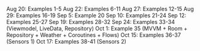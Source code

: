 
Aug 20: Examples 1-5
Aug 22: Examples 6-11
Aug 27: Examples 12-15
Aug 29: Examples 16-19
Sep 5: Example 20
Sep 10: Examples 21-24
Sep 12: Examples 25-27
Sep 19: Examples 28-32
Sep 24: Examples 33-34 (Viewmodel, LiveData, Repository)
Oct 1: Example 35 (MVVM + Room + Repository + Weather + Coroutines + Flows)
Oct 15: Examples 36-37 (Sensors 1)
Oct 17: Examples 38-41 (Sensors 2)
